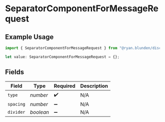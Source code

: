 # SeparatorComponentForMessageRequest

## Example Usage

```typescript
import { SeparatorComponentForMessageRequest } from "@ryan.blunden/discord-sdk/models/components";

let value: SeparatorComponentForMessageRequest = {};
```

## Fields

| Field              | Type               | Required           | Description        |
| ------------------ | ------------------ | ------------------ | ------------------ |
| `type`             | *number*           | :heavy_check_mark: | N/A                |
| `spacing`          | *number*           | :heavy_minus_sign: | N/A                |
| `divider`          | *boolean*          | :heavy_minus_sign: | N/A                |